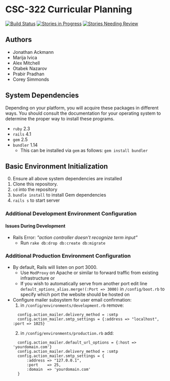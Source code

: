 # CSC-322 Curricular Planning

[![Build Status](https://travis-ci.org/CSC322-Grinnell/curricular-planning.svg?branch=master)](https://travis-ci.org/CSC322-Grinnell/curricular-planning) [![Stories in Progress](https://badge.waffle.io/CSC322-Grinnell/curricular-planning.svg?label=in%20progress&title=Stories%20In%20Progress)](http://waffle.io/CSC322-Grinnell/curricular-planning) [![Stories Needing Review](https://badge.waffle.io/CSC322-Grinnell/curricular-planning.svg?label=needs%20review&title=Stories%20Needing%20Review)](http://waffle.io/CSC322-Grinnell/curricular-planning)

## Authors

* Jonathan Ackmann
* Marija Ivica
* Alex Mitchell
* Otabek Nazarov
* Prabir Pradhan 
* Corey Simmonds 

## System Dependencies
  Depending on your platform, you will acquire these packages in different ways. You should consult the documentation for your operating system to determine the proper way to install these programs.

* `ruby` 2.3
* `rails` 4.1
* `gem` 2.5
* `bundler` 1.14
  * This can be installed via `gem` as follows: `gem install bundler`

## Basic Environment Initialization
0. Ensure all above system dependencies are installed
1. Clone this repository.
2. `cd` into the repository
3. `bundle install` to install Gem dependencies
4. `rails s` to start server

### Additional Development Environment Configuration
#### Issues During Development
  * Rails Error: *"action controller doesn't recognize term input"*
    * Run `rake db:drop db:create db:migrate`

### Additional Production Environment Configuration
  * By default, Rails will listen on port 3000.
    * Use `ModProxy` on Apache or similar to forward traffic from existing infrastructure or 
    * If you wish to automatically serve from another port 
        edit line  `default_options_alias.merge!(:Port => 3000)` 
        in `/config/boot.rb` to specify which port the website should be hosted on 
  * Configure mailer subsystem for user email confirmation: 
    1. in `/config/environments/development.rb` remove: 
    ```
      config.action_mailer.delivery_method = :smtp
      config.action_mailer.smtp_settings = {:address => "localhost", :port => 1025}
    ```
    2. in `/config/environments/production.rb` add:
    ```
      config.action_mailer.default_url_options = {:host => 'yourdomain.com'}
      config.action_mailer.delivery_method = :smtp
      config.action_mailer.smtp_settings = {
          :address => "127.0.0.1",
          :port    => 25,
          :domain  => 'yourdomain.com'
      }
    ```
